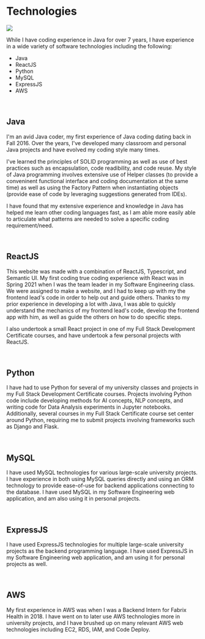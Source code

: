 # Technologies

![](../resources/info/technologies/image.png)

While I have coding experience in Java for over 7 years, I have experience in a
wide variety of software technologies including the following:

- Java
- ReactJS
- Python
- MySQL
- ExpressJS
- AWS

&nbsp;

## Java

I'm an avid Java coder, my first experience of Java coding dating back in Fall 2016. Over
the years, I've developed many classroom and personal Java projects and have evolved
my coding style many times.

I've learned the principles of SOLID programming as well as use of best practices such
as encapsulation, code readibility, and code reuse. My style of Java programming involves extensive use of Helper classes (to provide a conveninent functional interface and coding documentation at the same time) as well as using the Factory Pattern when instantiating objects (provide ease of code by leveraging suggestions generated from IDEs).

I have found that my extensive experience and knowledge in Java has helped me learn other coding
languages fast, as I am able more easily able to articulate what patterns are needed to solve
a specific coding requirement/need.

&nbsp;

## ReactJS

This website was made with a combination of ReactJS, Typescript, and Semantic UI. My first coding true
coding experience with React was in Spring 2021 when I was the team leader in my Software Engineering
class. We were assigned to make a website, and I had to keep up with my the frontend lead's code in
order to help out and guide others. Thanks to my prior experience in developing a lot with Java,
I was able to quickly understand the mechanics of my frontend lead's code, develop the frontend app with
him, as well as guide the others on how to do specific steps.

I also undertook a small React project in one of my Full Stack Development Certificate courses, and have
undertook a few personal projects with ReactJS.

&nbsp;

## Python

I have had to use Python for several of my university classes and projects in my Full Stack Development
Certificate courses. Projects involving Python code include developing methods for AI concepts, NLP
concepts, and writing code for Data Analysis experiments in Jupyter notebooks. Additionally, several
courses in my Full Stack Certificate course set center around Python, requiring me to submit projects
involving frameworks such as Django and Flask.

&nbsp;

## MySQL

I have used MySQL technologies for various large-scale university projects. I have experience
in both using MySQL queries directly and using an ORM technology to provide ease-of-use for
backend applications connecting to the database. I have used MySQL in my Software Engineering
web application, and am also using it in personal projects.

&nbsp;

## ExpressJS

I have used ExpressJS technologies for multiple large-scale university projects as the backend
programming language. I have used ExpressJS in my Software Engineering web application, and am using it
for personal projects as well.

&nbsp;

## AWS

My first experience in AWS was when I was a Backend Intern for Fabrix Health in 2018. I have went
on to later use AWS technologies more in university projects, and I have brushed up on many relevant
AWS web technologies including EC2, RDS, IAM, and Code Deploy.
